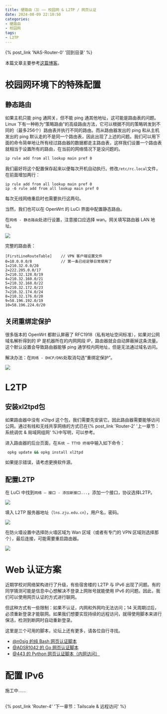 ```yaml
---
title: 硬路由（3）—— 校园网 & L2TP / 网页认证
date: 2024-08-09 22:10:50
categories:
- 硬路由
- 校园网
tags:
- L2TP
---
```


{% post_link 'NAS-Router-0' '回到目录' %}
<br/>

本篇文章主要参考[这篇博客](https://kb5000.github.io/2020/11/21/OpenWrt%E8%BF%9E%E6%8E%A5%E6%A0%A1%E5%9B%AD%E7%BD%91L2TP%E7%8E%AF%E5%A2%83%E7%BD%91%E7%BB%9C%E9%85%8D%E7%BD%AE%E8%AF%A6%E8%A7%A3/ "这篇博客")。

# 校园网环境下的特殊配置

## 静态路由

如果主机只能 ping 通网关，但不能 ping 通其他地址，这可能是路由表的问题。Linux 下有一种称为“策略路由”的高级路由方法，它可以根据不同的策略转发到不同的（最多256个）路由表并执行不同的路由。而从路由器发出的 ping 和从主机发出的 ping 默认走的不是同一个路由表，因此出现了上述的问题。我们可以用下面的命令简单地让所有经过路由器的数据都走主路由表，这样我们设置一个路由表就相当于设置所有的路由，在当前的网络情况下是没问题的。

```bash
ip rule add from all lookup main pref 0

```

我们最好将这个配置保存起来以便每次开机自动执行。修改`/etc/rc.local`文件，在前面增加两行：

```text
ip rule add from all lookup main pref 0
ip -6 rule add from all lookup main pref 0

```

每次无线网络重启时也需要执行这两句。

当然，我们也可以在 OpenWrt 的 LuCi 界面中配置静态路由。

在`网络 - 静态路由`处进行设置，注意接口应选择 wan。网关填写路由器 LAN 地址。

![](image_5U2ItAVWxY.png)

完整的路由表：

```text
[FirstLineRouteTable]    // VPN 客户端设置文件
0=10.0.0.0/8             // 第一条已经足够日常使用了 
1=210.32.0.0/20
2=222.205.0.0/17
3=210.32.128.0/19
4=210.32.160.0/21
5=210.32.168.0/22
6=210.32.172.0/23
7=210.32.174.0/24
8=210.32.176.0/20
9=58.196.192.0/19
10=58.196.224.0/20
```

## 关闭重绑定保护

很多版本的 OpenWrt 都默认屏蔽了 RFC1918（私有地址空间标准），如果对公网域名解析得到的 IP 是机器所在的内网网段 IP，路由器就会自动屏蔽掉这条流量。这个默认设置会导致路由器能够 ping 通学校内网地址，但是无法通过域名访问。

解决办法：在`网络 - DHCP/DNS`处取消勾选“重绑定保护”。

![](image_gIYAFViAok.png)

# L2TP

## 安装xl2tpd包

如果路由器中没有 xl2tpd 这个包，我们需要先安装它。因此路由器需要能够访问公网。通过有线和无线共享网络的方式已在{% post_link 'Router-2' '上一章节：系统调优 & 局域网组网' %}中写明，可以参考。

进入路由器的后台页面，在`系统 – TTYD 终端`中输入如下命令：

```bash
 opkg update && opkg install xl2tpd
```

如果提示错误，请考虑更换软件源。

## 配置L2TP

在 LuCi 中找到`网络 – 接口 - 添加新接口...`，添加一个接口，协议选择L2TP。

![](image_okkB0etBpd.png)

填入 L2TP 服务器地址（`lns.zju.edu.cn`），用户名，密码。

![](image_WK4OdGBEom.png)

在防火墙设置中选择防火墙区域为 Wan 区域（或者有专门的 VPN 区域则选择那个），最后连接，可能需要重启路由器。

![](image_bEIFMqz35C.png)

# Web 认证方案

近期学校对网络架构进行了升级，有些宿舍楼的 L2TP 与 IPv6 出现了问题。有的同学猜测可能是信息中心想解决不登录上网账号就能使用 IPv6 的问题。因此，我们可以使用网页认证的方式进行联网。

但这种方式有一些限制：如果不认证，内网和外网均无法访问；14 天周期过后，必须重新登录才能联网。如果我们想要实现持续的远程访问，就得使用脚本来进行保活，检测到断网时自动重新登录。

这里是三个可用的脚本，论坛上还有更多，请各位自行寻找。

- [@n0sig 的纯 Bash 网页认证脚本](https://github.com/n0sig/ZJU-Web-Auth-Bash "@n0sig 的纯 Bash 网页认证脚本")
- [@ADSR1042 的 Go 网页认证脚本](https://github.com/ADSR1042/zju-web-login-lite "@ADSR1042 的 Go 网页认证脚本")
- [@443 的 Python 网页认证脚本（内网访问）](https://www.cc98.org/topic/4898875 "@443 的 Python 网页认证脚本（内网访问）")

# 配置 IPv6

施工中......

<br/>
{% post_link 'Router-4' '下一章节：Tailscale & 远程访问' %}


